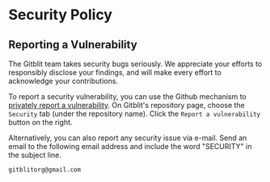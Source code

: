 # Security Policy


## Reporting a Vulnerability

The Gitblit team takes security bugs seriously. We appreciate your efforts to responsibly disclose your findings, and will make every effort to acknowledge your contributions.


To report a security vulnerability, you can use the Github mechanism to [privately report a vulnerability](https://docs.github.com/en/code-security/security-advisories/guidance-on-reporting-and-writing-information-about-vulnerabilities/privately-reporting-a-security-vulnerability). On Gitblit's repository page, choose the `Security` tab (under the repository name). Click the `Report a vulnerability` button on the right. 

Alternatively, you can also report any security issue via e-mail. Send an email to the following email address and include the word "SECURITY" in the subject line.

```
gitblitorg@gmail.com
```
